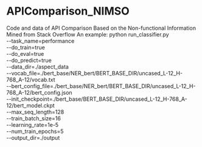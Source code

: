 # APIComparison_NIMSO
Code and data of API Comparison Based on the Non-functional Information Mined from Stack Overflow
An example:
python run_classifier.py \
--task_name=performance \
--do_train=true \
--do_eval=true \
--do_predict=true \
--data_dir=./aspect_data \
--vocab_file=./bert_base/NER_bert/BERT_BASE_DIR/uncased_L-12_H-768_A-12/vocab.txt \
--bert_config_file=./bert_base/NER_bert/BERT_BASE_DIR/uncased_L-12_H-768_A-12/bert_config.json \
--init_checkpoint=./bert_base/BERT_BASE_DIR/uncased_L-12_H-768_A-12/bert_model.ckpt \
--max_seq_length=128 \
--train_batch_size=16 \
--learning_rate=1e-5 \
--num_train_epochs=5 \
--output_dir=./output
